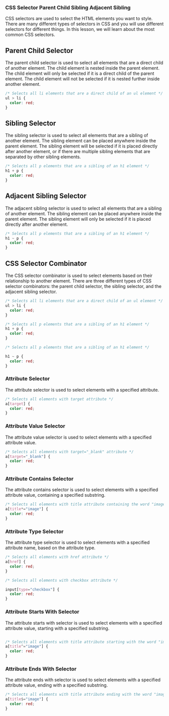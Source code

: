 ### CSS Selector Parent Child Sibling Adjacent Sibling

CSS selectors are used to select the HTML elements you want to style. There are many different types of selectors in CSS and you will use different selectors for different things. In this lesson, we will learn about the most common CSS selectors.

## Parent Child Selector

The parent child selector is used to select all elements that are a direct child of another element. The child element is nested inside the parent element. The child element will only be selected if it is a direct child of the parent element. The child element will not be selected if it is nested further inside another element.

```css
/* Selects all li elements that are a direct child of an ul element */
ul > li {
  color: red;
}
```

## Sibling Selector

The sibling selector is used to select all elements that are a sibling of another element. The sibling element can be placed anywhere inside the parent element. The sibling element will be selected if it is placed directly after another element, or if there are multiple sibling elements that are separated by other sibling elements.

```css
/* Selects all p elements that are a sibling of an h1 element */
h1 + p {
  color: red;
}
```

## Adjacent Sibling Selector

The adjacent sibling selector is used to select all elements that are a sibling of another element. The sibling element can be placed anywhere inside the parent element. The sibling element will only be selected if it is placed directly after another element.

```css
/* Selects all p elements that are a sibling of an h1 element */
h1 ~ p {
  color: red;
}
```

## CSS Selector Combinator

The CSS selector combinator is used to select elements based on their relationship to another element. There are three different types of CSS selector combinators: the parent child selector, the sibling selector, and the adjacent sibling selector.

```css
/* Selects all li elements that are a direct child of an ul element */
ul > li {
  color: red;
}

/* Selects all p elements that are a sibling of an h1 element */
h1 + p {
  color: red;
}

/* Selects all p elements that are a sibling of an h1 element */

h1 ~ p {
  color: red;
}
```

### Attribute Selector

The attribute selector is used to select elements with a specified attribute.

```css
/* Selects all elements with target attribute */
a[target] {
  color: red;
}
```

### Attribute Value Selector

The attribute value selector is used to select elements with a specified attribute value.

```css
/* Selects all elements with target="_blank" attribute */
a[target="_blank"] {
  color: red;
}
```

### Attribute Contains Selector

The attribute contains selector is used to select elements with a specified attribute value, containing a specified substring.

```css
/* Selects all elements with title attribute containing the word "image" */
a[title*="image"] {
  color: red;
}
```

### Attribute Type Selector

The attribute type selector is used to select elements with a specified attribute name, based on the attribute type.

```css
/* Selects all elements with href attribute */
a[href] {
  color: red;
}

/* Selects all elements with checkbox attribute */

input[type="checkbox"] {
  color: red;
}
```

### Attribute Starts With Selector

The attribute starts with selector is used to select elements with a specified attribute value, starting with a specified substring.

```css

/* Selects all elements with title attribute starting with the word "image" */
a[title^="image"] {
  color: red;
}
```

### Attribute Ends With Selector

The attribute ends with selector is used to select elements with a specified attribute value, ending with a specified substring.

```css
/* Selects all elements with title attribute ending with the word "image" */
a[title$="image"] {
  color: red;
}
```
